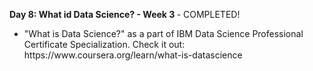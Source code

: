 <p><b>Day 8: What id Data Science? - Week 3 </b> - COMPLETED! </p>
<ul>
<li>
"What is Data Science?" as a part of  IBM Data Science Professional Certificate Specialization. Check it out: https://www.coursera.org/learn/what-is-datascience
</li>
</ul>
